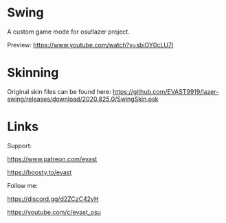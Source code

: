 # Swing
A custom game mode for osu!lazer project.

Preview: https://www.youtube.com/watch?v=sbiOY0cLU7I

# Skinning
Original skin files can be found here: https://github.com/EVAST9919/lazer-swing/releases/download/2020.825.0/SwingSkin.osk

# Links
Support:

https://www.patreon.com/evast

https://boosty.to/evast

Follow me:

https://discord.gg/d2ZCzC42yH

https://youtube.com/c/evast_osu
